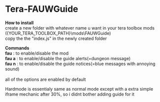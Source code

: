 # Tera-FAUWGuide
<strong>How to install</strong></br>
create a new folder with whatever name u want in your tera toolbox mods ({YOUR_TERA_TOOLBOX_PATH}\mods\FAUWGuide)</br>
copy the the "index.js" in the newly created folder</br>

<strong>Commands</strong></br>
  <strong>fau</strong> : to enable/disable the mod</br>
  <strong>fau a</strong> : to enable/disable the guide alerts(=dungeon message)</br>
  <strong>fau n</strong> : to enable/disable the guide notices(=blue messages with annoying sound)</br>    
all of the options are enabled by default

Hardmode is essentialy same as normal mode except with a extra simple iframe mechanic after 30%, so i didnt bother adding guide for it

